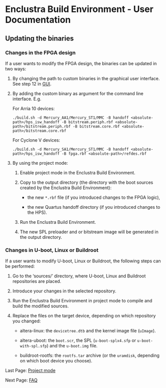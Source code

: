 # Enclustra Build Environment - User Documentation

## Updating the binaries

### Changes in the FPGA design

If a user wants to modify the FPGA design, the binaries can be updated in two ways:

1. By changing the path to custom binaries in the graphical user interface. See step 12 in [GUI](./2_GUI.md).

2. By adding the custom binary as argument for the command line interface. E.g.

   For Arria 10 devices:

   ```
   ./build.sh -d Mercury_AA1/Mercury_ST1/MMC -B handoff <absolute-path>/hps_isw_handoff -B bitstream.periph.rbf <absolute-path>/bitstream.periph.rbf -B bitstream.core.rbf <absolute-path>/bitstream.core.rbf
   ```

   For Cyclone V devices:

   ```
   ./build.sh -d Mercury_SA1/Mercury_ST1/MMC -B handoff <absolute-path>/hps_isw_handoff -B fpga.rbf <absolute-path>/refdes.rbf
   ```

3. By using the project mode:

   1. Enable project mode in the Enclustra Build Environment.

   2. Copy to the output directory (the directory with the boot sources created by the Enclustra Build Environment):

      - the new `*.rbf` file (if you introduced changes to the FPGA logic),

      - the new Quartus handoff directory (if you introduced changes to the HPS).

   3. Run the Enclustra Build Environment.

   4. The new SPL preloader and or bitstream image will be generated in the output directory.


### Changes in U-boot, Linux or Buildroot

If a user wants to modify U-boot, Linux or Buildroot, the following steps can be performed:

1. Go to the ‘sources/’ directory, where U-boot, Linux and Buildroot repositories are placed.

2. Introduce your changes in the selected repository.

3. Run the Enclustra Build Environment in project mode to compile and build the modified sources.

4. Replace the files on the target device, depending on which repository you changed:

   - altera-linux: the `devicetree.dtb` and the kernel image file (`uImage`).

   - altera-uboot: the `boot.scr`, the SPL (`u-boot-splx4.sfp` or `u-boot-with-spl.sfp`) and the `u-boot.img` file.

   - buildroot-rootfs: the `rootfs.tar` archive (or the `uramdisk`, depending on which boot device you choose).


Last Page: [Project mode](./5_Project_Mode.md)

Next Page: [FAQ](./7_FAQ.md)
